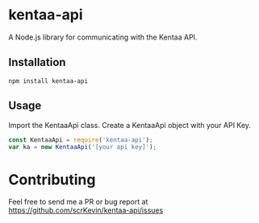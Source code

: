 # kentaa-api
A Node.js library for communicating with the Kentaa API.

## Installation
```
npm install kentaa-api
```

## Usage
Import the KentaaApi class. Create a KentaaApi object with your API Key.
```javascript
const KentaaApi = require('kentaa-api');
var ka = new KentaaApi('[your api key]');
```

# Contributing
Feel free to send me a PR or bug report at https://github.com/scrKevin/kentaa-api/issues